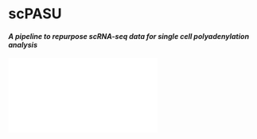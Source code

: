 # scPASU

#### *A pipeline to repurpose scRNA-seq data for single cell polyadenylation analysis*



![scPASU pipelinel](scPASU_pipeline.pdf)


